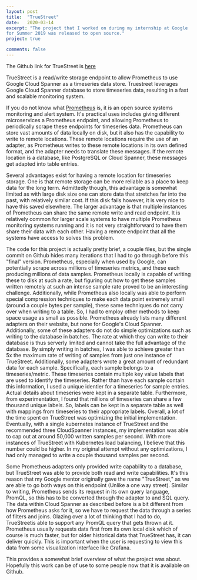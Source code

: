 ```yaml
---
layout: post
title:  "TrueStreet"
date:   2020-03-14
excerpt: "The project that I worked on during my internship at Google 
for Summer 2019 was released to open source."
project: true

comments: false
---
```


The Github link for TrueStreet is [here](https://github.com/google/truestreet)

TrueStreet is a read/write storage endpoint to allow Prometheus to use Google
Cloud Spanner as a timeseries data store. Truestreet leverages Google Cloud
Spanner database to store timeseries data, resulting in a fast and scalable
monitoring system.

If you do not know what
[Prometheus](https://prometheus.io/docs/introduction/overview/) is, it is an
open source systems monitoring and alert system. It's practical uses includes
giving different microservices a Prometheus endpoint, and allowing Prometheus
to periodically scrape these endpoints for timeseries data. Prometheus can
store vast amounts of data locally on disk, but it also has the capability to
write to remote locations. These remote locations require the use of an
adapter, as Prometheus writes to these remote locations in its own defined
format, and the adapter needs to translate these messages. If the remote
location is a database, like PostgreSQL or Cloud Spanner, these messages get
adapted into table entries.

Several advantages exist for having a remote location for timeseries storage.
One is that remote storage can be more reliable as a place to keep data for the
long term. Admittedly though, this advantage is somewhat limited as with large
disk size one can store data that stretches far into the past, with relatively
similar cost. If this disk fails however, it is very nice to have this saved
elsewhere. The larger advantage is that multiple instances of Prometheus can
share the same remote write and read endpoint. It is relatively common for
larger scale systems to have multiple Prometheus monitoring systems running and
it is not very straightforward to have them share their data with each other.
Having a remote endpoint that all the systems have access to solves this
problem. 

The code for this project is actually pretty brief, a couple files, but the
single commit on Github hides many iterations that I had to go through before
this "final" version. Prometheus, especially when used by Google, can
potentially scrape across millions of timeseries metrics, and these each
producing millions of data samples. Prometheus locally is capable of writing
these to disk at such a rate, but figuring out how to get these samples written
remotely at such an intense sample rate proved to be an interesting challenge.
Additionally, while Prometheus also locally was able to perform special
compression techniques to make each data point extremely small (around a couple
bytes per sample), these same techniques do not carry over when writing to a
table. So, I had to employ other methods to keep space usage as small as
possible. Prometheus already lists many different adapters on their website,
but none for Google's Cloud Spanner. Additionally, some of these adapters do
not do simple optimizations such as writing to the database in batches. The
rate at which they can write to their database is thus serverly limited and
cannot take the full advantage of the database. By simply writing in batches, I
was able to achieve greater than 5x the maximum rate of writing of samples from
just one instance of TrueStreet. Additionally, some adapters wrote a great
amount of redundant data for each sample. Specifically, each sample belongs to
a timeseries/metric. These timeseries contain multiple key value labels that
are used to identify the timeseries. Rather than have each sample contain this
information, I used a unique identier for a timeseries for sample entries.
Actual details about timeseries were kept in a separate table. Furthermore,
from experimentation, I found that millions of timeseries can share a few
thousand unique labels. So, labels can be kept in a separate table as well with
mappings from timeseries to their appropriate labels. Overall, a lot of the
time spent on TrueStreet was optimizing the initial implementation. Eventually,
with a single kubernetes instance of TrueStreet and the recommended three
CloudSpanner instances, my implementation was able to cap out at around 50,000
written samples per second. With more instances of TrueStreet with Kubernetes
load balancing, I believe that this number could be higher. In my original
attempt without any optimizations, I had only managed to write a couple
thousand samples per second.

Some Prometheus adapters only provided write capability to a database, but
TrueStreet was able to provide both read and write capabilities. It's this
reason that my Google mentor originally gave the name "TrueStreet," as we are
able to go both ways on this endpoint (Unlike a one way street). Similar to
writing, Prometheus sends its request in its own query language, PromQL, so
this has to be converted through the adapter to and SQL query. The data within
Cloud Spanner as described before is a bit different from how Prometheus asks
for it, so we have to request the data through a series of filters and joins.
Glazing over a lot of thinking that I had to do, TrueStreetis able to support
any PromQL query that gets thrown at it. Prometheus usually requests data
first from its own local disk which of course is much faster, but for older
historical data that TrueStreet has, it can deliver quickly. This is
important when the user is requesting to view this data from some
visualization interface like Grafana. 

This provides a somewhat brief overview of what the project was about.
Hopefully this work can be of use to some people now that it is available on
Github.
